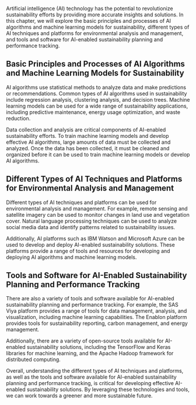
Artificial intelligence (AI) technology has the potential to revolutionize sustainability efforts by providing more accurate insights and solutions. In this chapter, we will explore the basic principles and processes of AI algorithms and machine learning models for sustainability, different types of AI techniques and platforms for environmental analysis and management, and tools and software for AI-enabled sustainability planning and performance tracking.

Basic Principles and Processes of AI Algorithms and Machine Learning Models for Sustainability
----------------------------------------------------------------------------------------------

AI algorithms use statistical methods to analyze data and make predictions or recommendations. Common types of AI algorithms used in sustainability include regression analysis, clustering analysis, and decision trees. Machine learning models can be used for a wide range of sustainability applications, including predictive maintenance, energy usage optimization, and waste reduction.

Data collection and analysis are critical components of AI-enabled sustainability efforts. To train machine learning models and develop effective AI algorithms, large amounts of data must be collected and analyzed. Once the data has been collected, it must be cleaned and organized before it can be used to train machine learning models or develop AI algorithms.

Different Types of AI Techniques and Platforms for Environmental Analysis and Management
----------------------------------------------------------------------------------------

Different types of AI techniques and platforms can be used for environmental analysis and management. For example, remote sensing and satellite imagery can be used to monitor changes in land use and vegetation cover. Natural language processing techniques can be used to analyze social media data and identify patterns related to sustainability issues.

Additionally, AI platforms such as IBM Watson and Microsoft Azure can be used to develop and deploy AI-enabled sustainability solutions. These platforms provide a range of tools and resources for developing and deploying AI algorithms and machine learning models.

Tools and Software for AI-Enabled Sustainability Planning and Performance Tracking
----------------------------------------------------------------------------------

There are also a variety of tools and software available for AI-enabled sustainability planning and performance tracking. For example, the SAS Viya platform provides a range of tools for data management, analysis, and visualization, including machine learning capabilities. The Enablon platform provides tools for sustainability reporting, carbon management, and energy management.

Additionally, there are a variety of open-source tools available for AI-enabled sustainability solutions, including the TensorFlow and Keras libraries for machine learning, and the Apache Hadoop framework for distributed computing.

Overall, understanding the different types of AI techniques and platforms, as well as the tools and software available for AI-enabled sustainability planning and performance tracking, is critical for developing effective AI-enabled sustainability solutions. By leveraging these technologies and tools, we can work towards a greener and more sustainable future.
